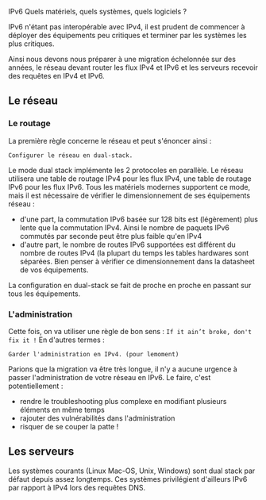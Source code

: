 
IPv6 Quels matériels, quels systèmes, quels logiciels ?

IPv6 n'étant pas interopérable avec IPv4, il est prudent de commencer à déployer des équipements peu critiques et terminer par les systèmes les plus critiques. 
 
Ainsi nous devons nous préparer à une migration échelonnée sur des années, le réseau devant router les flux IPv4 et IPv6 et les serveurs recevoir des requêtes en IPv4 et IPv6.

## Le réseau

### Le routage

La première règle concerne le réseau et peut s'énoncer ainsi :

    Configurer le réseau en dual-stack.

Le mode dual stack implémente les 2 protocoles en parallèle. Le réseau utilisera une table de routage IPv4 pour les flux IPv4, une table de routage IPv6 pour les flux IPv6. 
Tous les matériels modernes supportent ce mode, mais il est nécessaire de vérifier le dimensionnement de ses équipements réseau :

 - d'une part, la commutation IPv6 basée sur 128 bits est (légèrement) plus lente que la commutation IPv4. Ainsi le nombre de paquets IPv6 commutés par seconde peut être plus faible qu'en IPv4
 - d'autre part, le nombre de routes IPv6 supportées est différent du nombre de routes IPv4 (la plupart du temps les tables hardwares sont séparées. Bien penser à vérifier ce dimensionnement dans la datasheet de vos équipements.

La configuration en dual-stack se fait de proche en proche en passant sur tous les équipements.

 ### L'administration

Cette fois, on va utiliser une règle de bon sens :  `If it ain’t broke, don't fix it !` En d'autres termes :

    Garder l'administration en IPv4. (pour lemoment)

Parions que la migration va être très longue, il n'y a aucune urgence à passer l'administration de votre réseau en IPv6. Le faire, c'est potentiellement :

- rendre le troubleshooting plus complexe en modifiant plusieurs éléments en même temps
- rajouter des vulnérabilités dans l'administration
- risquer de se couper la patte !



## Les serveurs

Les systèmes courants (Linux Mac-OS, Unix, Windows) sont dual stack par défaut depuis assez longtemps.  Ces systèmes privilégient d'ailleurs IPv6 par rapport à IPv4 lors des requêtes DNS.

<!--stackedit_data:
eyJoaXN0b3J5IjpbLTIwNDA2NjQwNTksLTk2NDgwODUyNywtMT
AwODkyOTU5Miw0MzQzMzIzNCwxNDczNDI0MzFdfQ==
-->